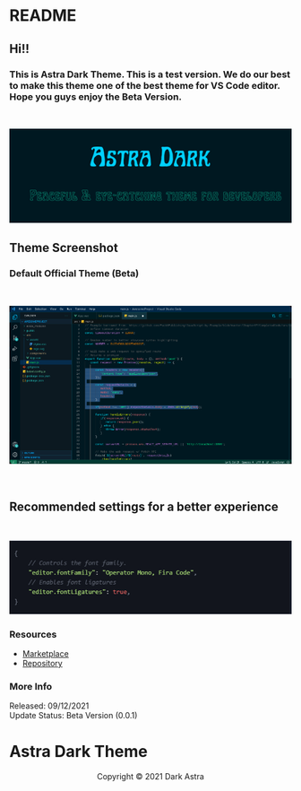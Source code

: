 # README
## Hi!!
### This is Astra Dark Theme. This is a test version. We do our best to make this theme one of the best theme for VS Code editor. Hope you guys enjoy the Beta Version.
<br>

<p align="center">
  <img src="./images/banner.png" />
</p>


## Theme Screenshot
### Default Official Theme (Beta)
<br>

<p align="center">
  <img src="./images/Astradark.png" />
</p>

<br>

## Recommended settings for a better experience
<br>

<p align="center">
  <img src="./images/fonts.png" />
</p>

### Resources
* [Marketplace](https://marketplace.visualstudio.com/items?itemName=AstraDark.astra-dark)
* [Repository](https://github.com/flickaim135/Astra_Dark_Theme)

### More Info
Released: 09/12/2021
<br>
Update Status: Beta Version (0.0.1)

# Astra Dark Theme

<p align="center">Copyright © 2021 Dark Astra</p>